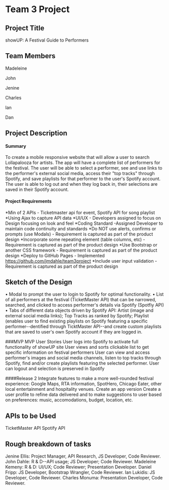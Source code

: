 # Team 3 Project

## Project Title
showUP: A Festival Guide to Performers

## Team Members


Madeleine

John

Jenine 

Charles

Ian 

Dan


## Project Description


#### Summary
To create a mobile responsive website that will allow a user to search Lollapalooza for artists. The app will have a complete list of performers for the festival. The user will be able to select a performer, see and use links to the performer's external social media, access their "top tracks" through Spotify, and save playlists for that performer to the user's Spotify account. The user is able to log out and when they log back in, their selections are saved in their Spotify account.


#### Project Requirements
*Min of 2 APIs - Ticketmaster api for event, Spotify API for song playlist
*Using Ajax to capture API data
*UI/UX - Developers assigned to focus on Design focusing on look and feel
*Coding Standard -Assigned Developer to maintain code continuity and standards
*Do NOT use alerts, confirms or prompts (use Modals) - Requirement is captured as part of the product design
*Incorporate some repeating element (table columns, etc) - Requirement is captured as part of the product design
*Use Bootstrap or another CSS framework - Requirement is captured as part of the product design
*Deploy to GitHub Pages - Implemented https://github.com/jmdahle/team3project
*Include user input validation - Requirement is captured as part of the product design


## Sketch of the Design
• Modal to prompt the user to login to Spotify for optimal functionality.
• List of all performers at the festival (TicketMaster API) that can be narrowed, searched, and clicked to access performer's details via Spotify (Spotfiy API)
• Tabs of different data objects driven by Spotify API: Artist (image and external social media links); Top Tracks as ranked by Spotify; Playlist (enables user to find existing playlists on Spotify featuring a specific performer--dentified through TicktMaster API--and create custom playlists that are saved to user's own Spotify account if they are logged in.


###MVP
MVP User Stories
  User logs into Spotify to activate full functionality of showUP site
  User views and sorts clickable list to get specific information on festival performers
  User can view and access performer's images and social media channels, listen to top tracks through Spotify, find and/or create playlists featuring the selected performer.
  User can logout and selection is preserved in Spotify

####Release 2
  Integrate features to make a more well-rounded festival experience: Google Maps, RTA information, SpotHero, Chicago Eater, other local entertainment and hospitality venues.
  Create an app version
  Create a user profile to refine data delivered and to make suggestions to user based on preferences: music, accomodations, budget, location, etc.
  
## APIs to be Used
TicketMaster API
Spotify API

## Rough breakdown of tasks
Jenine Ellis: Project Manager, API Research, JS Developer, Code Reviewer.
John Dahle: R & D--API usage; JS Developer; Code Reviewer.
Madeleine Kemeny: R & D: UI/UX; Code Reviewer; Presentation Developer.
Daniel Fripp: JS Developer, Bootstrap Wrangler, Code Reviewer.
Ian Lukidis: JS Developer, Code Reviewer.
Charles Monuma: Presentation Developer, Code Reviewer.


